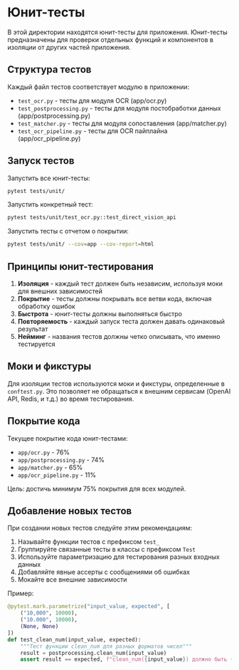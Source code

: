# Юнит-тесты

В этой директории находятся юнит-тесты для приложения. Юнит-тесты предназначены для проверки отдельных функций и компонентов в изоляции от других частей приложения.

## Структура тестов

Каждый файл тестов соответствует модулю в приложении:

- `test_ocr.py` - тесты для модуля OCR (app/ocr.py)
- `test_postprocessing.py` - тесты для модуля постобработки данных (app/postprocessing.py)
- `test_matcher.py` - тесты для модуля сопоставления (app/matcher.py)
- `test_ocr_pipeline.py` - тесты для OCR пайплайна (app/ocr_pipeline.py)

## Запуск тестов

Запустить все юнит-тесты:
```bash
pytest tests/unit/
```

Запустить конкретный тест:
```bash
pytest tests/unit/test_ocr.py::test_direct_vision_api
```

Запустить тесты с отчетом о покрытии:
```bash
pytest tests/unit/ --cov=app --cov-report=html
```

## Принципы юнит-тестирования

1. **Изоляция** - каждый тест должен быть независим, используя моки для внешних зависимостей
2. **Покрытие** - тесты должны покрывать все ветви кода, включая обработку ошибок
3. **Быстрота** - юнит-тесты должны выполняться быстро
4. **Повторяемость** - каждый запуск теста должен давать одинаковый результат
5. **Нейминг** - названия тестов должны четко описывать, что именно тестируется

## Моки и фикстуры

Для изоляции тестов используются моки и фикстуры, определенные в `conftest.py`. Это позволяет не обращаться к внешним сервисам (OpenAI API, Redis, и т.д.) во время тестирования.

## Покрытие кода

Текущее покрытие кода юнит-тестами:
- `app/ocr.py` - 76%
- `app/postprocessing.py` - 74%
- `app/matcher.py` - 65%
- `app/ocr_pipeline.py` - 11%

Цель: достичь минимум 75% покрытия для всех модулей.

## Добавление новых тестов

При создании новых тестов следуйте этим рекомендациям:

1. Называйте функции тестов с префиксом `test_`
2. Группируйте связанные тесты в классы с префиксом `Test`
3. Используйте параметризацию для тестирования разных входных данных
4. Добавляйте явные ассерты с сообщениями об ошибках
5. Мокайте все внешние зависимости

Пример:
```python
@pytest.mark.parametrize("input_value, expected", [
    ("10,000", 10000),
    ("10.000", 10000),
    (None, None)
])
def test_clean_num(input_value, expected):
    """Тест функции clean_num для разных форматов чисел"""
    result = postprocessing.clean_num(input_value)
    assert result == expected, f"clean_num({input_value}) должно быть {expected}, но получено {result}"
```
